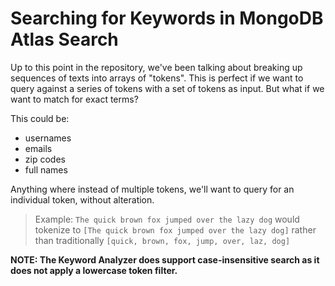 # Searching for Keywords in MongoDB Atlas Search
Up to this point in the repository, we've been talking about breaking up sequences of texts into arrays of "tokens". This is perfect if we want to query against a series of tokens with a set of tokens as input. But what if we want to match for exact terms?

This could be:
- usernames
- emails
- zip codes
- full names

Anything where instead of multiple tokens, we'll want to query for an individual token, without alteration.

> Example: `The quick brown fox jumped over the lazy dog` would tokenize to `[The quick brown fox jumped over the lazy dog]` rather than traditionally `[quick, brown, fox, jump, over, laz, dog]`

**NOTE: The Keyword Analyzer does support case-insensitive search as it does not apply a lowercase token filter.**


